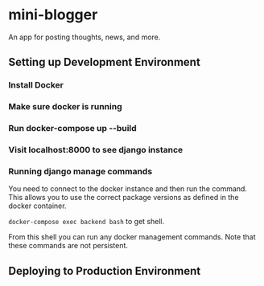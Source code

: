 # mini-blogger
An app for posting thoughts, news, and more.

## Setting up Development Environment

### Install Docker

### Make sure docker is running

### Run docker-compose up --build

### Visit localhost:8000 to see django instance

### Running django manage commands

You need to connect to the docker instance and then run the command. This allows you to use the correct package versions as 
defined in the docker container.

`docker-compose exec backend bash` to get shell.

From this shell you can run any docker management commands. Note that these commands are not persistent.

## Deploying to Production Environment
